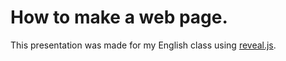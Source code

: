 # How to make a web page.

This presentation was made for my English class using [reveal.js](http://lab.hakim.se/reveal-js/).